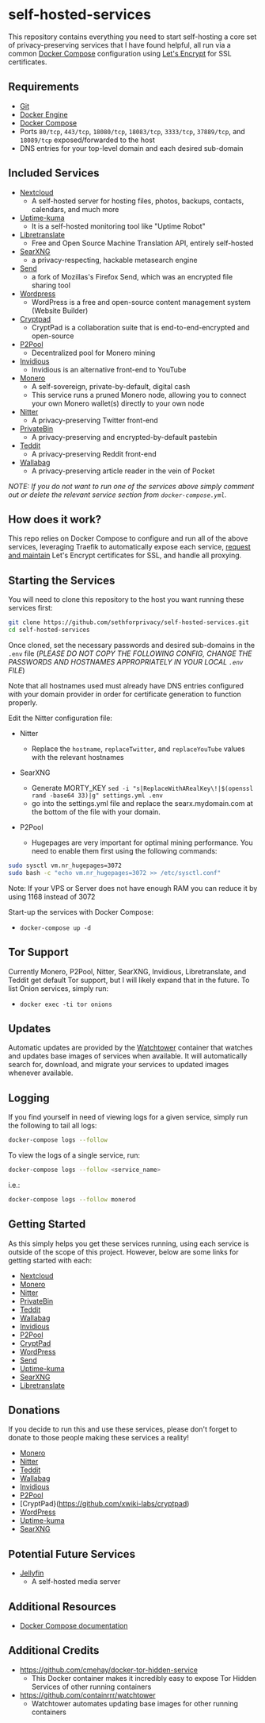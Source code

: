 # self-hosted-services

This repository contains everything you need to start self-hosting a core set of privacy-preserving services that I have found helpful, all run via a common [Docker Compose](https://docs.docker.com/compose/) configuration using [Let's Encrypt](https://letsencrypt.org/) for SSL certificates.

## Requirements

* [Git](https://git-scm.com/downloads)
* [Docker Engine](https://docs.docker.com/engine/install/)
* [Docker Compose](https://docs.docker.com/compose/install/)
* Ports `80/tcp`, `443/tcp`, `18080/tcp`, `18083/tcp`, `3333/tcp`, `37889/tcp`, and `18089/tcp` exposed/forwarded to the host
* DNS entries for your top-level domain and each desired sub-domain

## Included Services

* [Nextcloud](https://github.com/nextcloud/server)
  * A self-hosted server for hosting files, photos, backups, contacts, calendars, and much more
* [Uptime-kuma](https://github.com/louislam/uptime-kuma)
  * It is a self-hosted monitoring tool like "Uptime Robot"
* [Libretranslate](https://github.com/LibreTranslate/LibreTranslate)
  * Free and Open Source Machine Translation API, entirely self-hosted
* [SearXNG](https://github.com/searxng/searxng)
  * a privacy-respecting, hackable metasearch engine
* [Send](https://github.com/timvisee/send)
  * a fork of Mozillas's Firefox Send, which was an encrypted file sharing tool
* [Wordpress](https://github.com/WordPress/WordPress)
  * WordPress is a free and open-source content management system (Website Builder)
* [Cryptpad](https://github.com/xwiki-labs/cryptpad)
  * CryptPad is a collaboration suite that is end-to-end-encrypted and open-source
* [P2Pool](https://github.com/SChernykh/p2pool)
  * Decentralized pool for Monero mining
* [Invidious](https://github.com/iv-org/invidious)
  * Invidious is an alternative front-end to YouTube 
* [Monero](https://github.com/sethforprivacy/simple-monerod-docker)
  * A self-sovereign, private-by-default, digital cash
  * This service runs a pruned Monero node, allowing you to connect your own Monero wallet(s) directly to your own node
* [Nitter](https://github.com/zedeus/nitter)
  * A privacy-preserving Twitter front-end
* [PrivateBin](https://privatebin.info/)
  * A privacy-preserving and encrypted-by-default pastebin
* [Teddit](https://codeberg.org/teddit/teddit)
  * A privacy-preserving Reddit front-end
* [Wallabag](https://github.com/wallabag/wallabag)
  * A privacy-preserving article reader in the vein of Pocket

*NOTE: If you do not want to run one of the services above simply comment out or delete the relevant service section from `docker-compose.yml`.*

## How does it work?

This repo relies on Docker Compose to configure and run all of the above services, leveraging Traefik to automatically expose each service, [request and maintain](https://doc.traefik.io/traefik/user-guides/docker-compose/acme-tls/) Let's Encrypt certificates for SSL, and handle all proxying.

## Starting the Services

You will need to clone this repository to the host you want running these services first:

```bash
git clone https://github.com/sethforprivacy/self-hosted-services.git
cd self-hosted-services
```

Once cloned, set the necessary passwords and desired sub-domains in the `.env` file (*PLEASE DO NOT COPY THE FOLLOWING CONFIG, CHANGE THE PASSWORDS AND HOSTNAMES APPROPRIATELY IN YOUR LOCAL `.env` FILE*)

Note that all hostnames used must already have DNS entries configured with your domain provider in order for certificate generation to function properly.

Edit the Nitter configuration file:

* Nitter
  * Replace the `hostname`, `replaceTwitter`, and `replaceYouTube` values with the relevant hostnames

* SearXNG
  * Generate MORTY_KEY `sed -i "s|ReplaceWithARealKey\!|$(openssl rand -base64 33)|g" settings.yml .env`
  * go into the settings.yml file and replace the searx.mydomain.com at the bottom of the file with your domain.

* P2Pool
  * Hugepages are very important for optimal mining performance. You need to enable them first using the following commands:
``` bash
sudo sysctl vm.nr_hugepages=3072
sudo bash -c "echo vm.nr_hugepages=3072 >> /etc/sysctl.conf"
```
Note: If your VPS or Server does not have enough RAM you can reduce it by using 1168 instead of 3072

Start-up the services with Docker Compose:

* `docker-compose up -d`

## Tor Support

Currently Monero, P2Pool, Nitter, SearXNG, Invidious, Libretranslate, and Teddit get default Tor support, but I will likely expand that in the future. To list Onion services, simply run:

* `docker exec -ti tor onions`

## Updates

Automatic updates are provided by the [Watchtower](https://containrrr.dev/watchtower/) container that watches and updates base images of services when available. It will automatically search for, download, and migrate your services to updated images whenever available.

## Logging

If you find yourself in need of viewing logs for a given service, simply run the following to tail all logs:

```bash
docker-compose logs --follow
```

To view the logs of a single service, run:

```bash
docker-compose logs --follow <service_name>
```

i.e.:

```bash
docker-compose logs --follow monerod
```

## Getting Started

As this simply helps you get these services running, using each service is outside of the scope of this project. However, below are some links for getting started with each:

* [Nextcloud](https://docs.nextcloud.com/server/21/user_manual/en/)
* [Monero](https://blog.sethforprivacy.com/guides/run-a-monero-node/#sending-commands-to-your-node)
* [Nitter](https://nitter.net/about)
* [PrivateBin](https://privatebin.info/)
* [Teddit](https://codeberg.org/teddit/teddit)
* [Wallabag](https://www.wallabag.it/en/features)
* [Invidious](https://docs.invidious.io/)
* [P2Pool](https://github.com/SChernykh/p2pool)
* [CryptPad](https://docs.cryptpad.fr/en/index.html)
* [WordPress](https://wordpress.org/support/)
* [Send](https://github.com/timvisee/send/tree/master/docs)
* [Uptime-kuma](https://github.com/louislam/uptime-kuma/wiki/)
* [SearXNG](https://searxng.github.io/searxng/)
* [Libretranslate](https://github.com/LibreTranslate/LibreTranslate)

## Donations

If you decide to run this and use these services, please don't forget to donate to those people making these services a reality!

* [Monero](https://ccs.getmonero.org/funding-required/)
* [Nitter](https://github.com/zedeus/nitter#nitter)
* [Teddit](https://codeberg.org/teddit/teddit#teddit)
* [Wallabag](https://liberapay.com/wallabag/donate)
* [Invidious](https://github.com/iv-org/invidious#donate)
* [P2Pool](https://github.com/SChernykh/p2pool#donations)
* [CryptPad}(https://github.com/xwiki-labs/cryptpad)
* [WordPress](https://wordpressfoundation.org/donate/)
* [Uptime-kuma](https://opencollective.com/uptime-kuma)
* [SearXNG](https://www.searx.me/static/donate.html)

## Potential Future Services

* [Jellyfin](https://jellyfin.org/)
  * A self-hosted media server

## Additional Resources

* [Docker Compose documentation](https://docs.docker.com/compose/)

## Additional Credits

* https://github.com/cmehay/docker-tor-hidden-service
  * This Docker container makes it incredibly easy to expose Tor Hidden Services of other running containers
* https://github.com/containrrr/watchtower
  * Watchtower automates updating base images for other running containers
